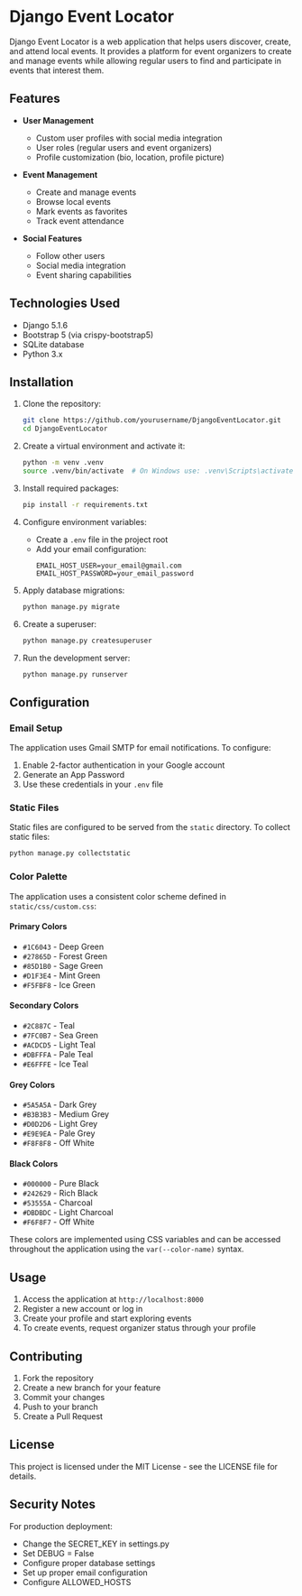 # Django Event Locator

Django Event Locator is a web application that helps users discover, create, and attend local events. It provides a platform for event organizers to create and manage events while allowing regular users to find and participate in events that interest them.

## Features

- **User Management**
  - Custom user profiles with social media integration
  - User roles (regular users and event organizers)
  - Profile customization (bio, location, profile picture)

- **Event Management**
  - Create and manage events
  - Browse local events
  - Mark events as favorites
  - Track event attendance

- **Social Features**
  - Follow other users
  - Social media integration
  - Event sharing capabilities

## Technologies Used

- Django 5.1.6
- Bootstrap 5 (via crispy-bootstrap5)
- SQLite database
- Python 3.x

## Installation

1. Clone the repository:
   ```bash
   git clone https://github.com/yourusername/DjangoEventLocator.git
   cd DjangoEventLocator
   ```

2. Create a virtual environment and activate it:
   ```bash
   python -m venv .venv
   source .venv/bin/activate  # On Windows use: .venv\Scripts\activate
   ```

3. Install required packages:
   ```bash
   pip install -r requirements.txt
   ```

4. Configure environment variables:
   - Create a `.env` file in the project root
   - Add your email configuration:
     ```
     EMAIL_HOST_USER=your_email@gmail.com
     EMAIL_HOST_PASSWORD=your_email_password
     ```

5. Apply database migrations:
   ```bash
   python manage.py migrate
   ```

6. Create a superuser:
   ```bash
   python manage.py createsuperuser
   ```

7. Run the development server:
   ```bash
   python manage.py runserver
   ```

## Configuration

### Email Setup

The application uses Gmail SMTP for email notifications. To configure:

1. Enable 2-factor authentication in your Google account
2. Generate an App Password
3. Use these credentials in your `.env` file

### Static Files

Static files are configured to be served from the `static` directory. To collect static files:

```bash
python manage.py collectstatic
```

### Color Palette

The application uses a consistent color scheme defined in `static/css/custom.css`:

#### Primary Colors
- `#1C6043` - Deep Green
- `#27865D` - Forest Green
- `#85D1B0` - Sage Green
- `#D1F3E4` - Mint Green
- `#F5FBF8` - Ice Green

#### Secondary Colors
- `#2C887C` - Teal
- `#7FC0B7` - Sea Green
- `#ACDCD5` - Light Teal
- `#DBFFFA` - Pale Teal
- `#E6FFFE` - Ice Teal

#### Grey Colors
- `#5A5A5A` - Dark Grey
- `#B3B3B3` - Medium Grey
- `#D0D2D6` - Light Grey
- `#E9E9EA` - Pale Grey
- `#F8F8F8` - Off White

#### Black Colors
- `#000000` - Pure Black
- `#242629` - Rich Black
- `#53555A` - Charcoal
- `#DBDBDC` - Light Charcoal
- `#F6F8F7` - Off White

These colors are implemented using CSS variables and can be accessed throughout the application using the `var(--color-name)` syntax.

## Usage

1. Access the application at `http://localhost:8000`
2. Register a new account or log in
3. Create your profile and start exploring events
4. To create events, request organizer status through your profile

## Contributing

1. Fork the repository
2. Create a new branch for your feature
3. Commit your changes
4. Push to your branch
5. Create a Pull Request

## License

This project is licensed under the MIT License - see the LICENSE file for details.

## Security Notes

For production deployment:
- Change the SECRET_KEY in settings.py
- Set DEBUG = False
- Configure proper database settings
- Set up proper email configuration
- Configure ALLOWED_HOSTS
